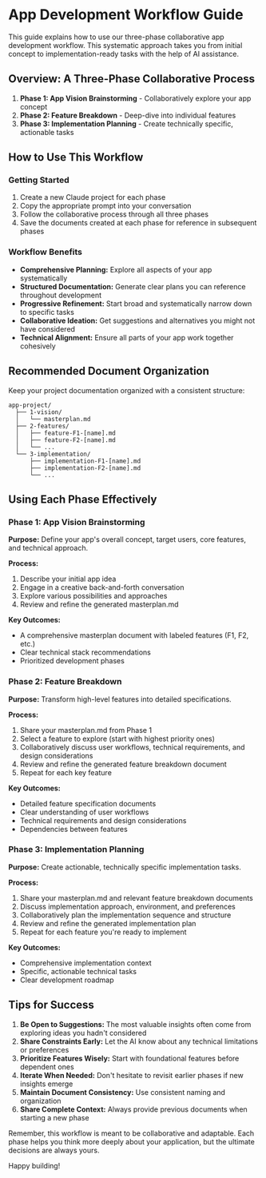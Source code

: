 # App Development Workflow Guide

This guide explains how to use our three-phase collaborative app development workflow. This systematic approach takes you from initial concept to implementation-ready tasks with the help of AI assistance.

## Overview: A Three-Phase Collaborative Process

1. **Phase 1: App Vision Brainstorming** - Collaboratively explore your app concept
2. **Phase 2: Feature Breakdown** - Deep-dive into individual features
3. **Phase 3: Implementation Planning** - Create technically specific, actionable tasks

## How to Use This Workflow

### Getting Started

1. Create a new Claude project for each phase
2. Copy the appropriate prompt into your conversation
3. Follow the collaborative process through all three phases
4. Save the documents created at each phase for reference in subsequent phases

### Workflow Benefits

- **Comprehensive Planning:** Explore all aspects of your app systematically
- **Structured Documentation:** Generate clear plans you can reference throughout development
- **Progressive Refinement:** Start broad and systematically narrow down to specific tasks
- **Collaborative Ideation:** Get suggestions and alternatives you might not have considered
- **Technical Alignment:** Ensure all parts of your app work together cohesively

## Recommended Document Organization

Keep your project documentation organized with a consistent structure:

```
app-project/
  ├── 1-vision/
  │   └── masterplan.md
  ├── 2-features/
  │   ├── feature-F1-[name].md
  │   ├── feature-F2-[name].md
  │   └── ...
  └── 3-implementation/
      ├── implementation-F1-[name].md
      ├── implementation-F2-[name].md
      └── ...
```

## Using Each Phase Effectively

### Phase 1: App Vision Brainstorming

**Purpose:** Define your app's overall concept, target users, core features, and technical approach.

**Process:**
1. Describe your initial app idea
2. Engage in a creative back-and-forth conversation
3. Explore various possibilities and approaches
4. Review and refine the generated masterplan.md

**Key Outcomes:**
- A comprehensive masterplan document with labeled features (F1, F2, etc.)
- Clear technical stack recommendations
- Prioritized development phases

### Phase 2: Feature Breakdown

**Purpose:** Transform high-level features into detailed specifications.

**Process:**
1. Share your masterplan.md from Phase 1
2. Select a feature to explore (start with highest priority ones)
3. Collaboratively discuss user workflows, technical requirements, and design considerations
4. Review and refine the generated feature breakdown document
5. Repeat for each key feature

**Key Outcomes:**
- Detailed feature specification documents
- Clear understanding of user workflows
- Technical requirements and design considerations
- Dependencies between features

### Phase 3: Implementation Planning

**Purpose:** Create actionable, technically specific implementation tasks.

**Process:**
1. Share your masterplan.md and relevant feature breakdown documents
2. Discuss implementation approach, environment, and preferences
3. Collaboratively plan the implementation sequence and structure
4. Review and refine the generated implementation plan
5. Repeat for each feature you're ready to implement

**Key Outcomes:**
- Comprehensive implementation context
- Specific, actionable technical tasks
- Clear development roadmap

## Tips for Success

1. **Be Open to Suggestions:** The most valuable insights often come from exploring ideas you hadn't considered
2. **Share Constraints Early:** Let the AI know about any technical limitations or preferences
3. **Prioritize Features Wisely:** Start with foundational features before dependent ones
4. **Iterate When Needed:** Don't hesitate to revisit earlier phases if new insights emerge
5. **Maintain Document Consistency:** Use consistent naming and organization
6. **Share Complete Context:** Always provide previous documents when starting a new phase

Remember, this workflow is meant to be collaborative and adaptable. Each phase helps you think more deeply about your application, but the ultimate decisions are always yours.

Happy building!
